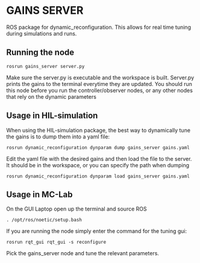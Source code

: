 # GAINS SERVER

ROS package for dynamic_reconfiguration. This allows for real time tuning during simulations and runs.

## Running the node

```
rosrun gains_server server.py
```

Make sure the server.py is executable and the workspace is built. Server.py prints the gains to the terminal everytime they are 
updated. You should run this node before you run the controller/observer nodes, or any other nodes that rely on the dynamic
parameters

## Usage in HIL-simulation

When using the HIL-simulation package, the best way to dynamically tune the gains is to dump them into a yaml file: 

```
rosrun dynamic_reconfiguration dynparam dump gains_server gains.yaml
```

Edit the yaml file with the desired gains and then load the file to the server. It should be in the workspace, or you can specify
the path when dumping

```
rosrun dynamic_reconfiguration dynparam load gains_server gains.yaml
```

## Usage in MC-Lab
On the GUI Laptop open up the terminal and source ROS

```
. /opt/ros/noetic/setup.bash
```

If you are running the node simply enter the command for the tuning gui: 

```
rosrun rqt_gui rqt_gui -s reconfigure
```

Pick the gains_server node and tune the relevant parameters. 
